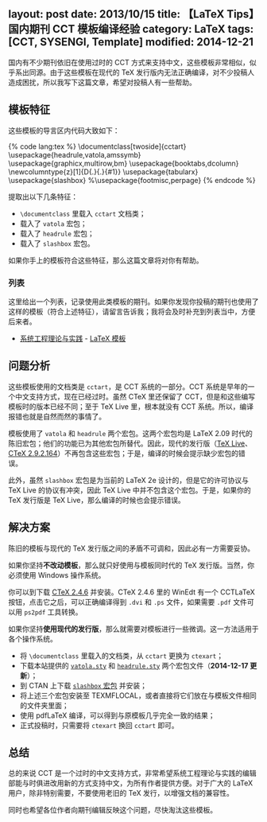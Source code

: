 layout: post
date: 2013/10/15
title: 【LaTeX Tips】国内期刊 CCT 模板编译经验
category: LaTeX
tags: [CCT, SYSENGI, Template]
modified: 2014-12-21
---

国内有不少期刊依旧在使用过时的 CCT 方式来支持中文，这些模板非常相似，似乎系出同源。由于这些模板在现代的 TeX 发行版内无法正确编译，对不少投稿人造成困扰，所以我写下这篇文章，希望对投稿人有一些帮助。

<!--more-->

## 模板特征

这些模板的导言区内代码大致如下：

{% code lang:tex %}
\documentclass[twoside]{cctart}
\usepackage{headrule,vatola,amssymb}
\usepackage{graphicx,multirow,bm}
\usepackage{booktabs,dcolumn}
\newcolumntype{z}[1]{D{.}{.}{#1}}
\usepackage{tabularx}
\usepackage{slashbox}
%\usepackage{footmisc,perpage}
{% endcode %}

提取出以下几条特征：

* `\documentclass` 里载入 `cctart` 文档类；
* 载入了 `vatola` 宏包；
* 载入了 `headrule` 宏包；
* 载入了 `slashbox` 宏包。

如果你手上的模板符合这些特征，那么这篇文章将对你有帮助。

### 列表

这里给出一个列表，记录使用此类模板的期刊。如果你发现你投稿的期刊也使用了这样的模板（符合上述特征），请留言告诉我；我将会及时补充到列表当中，方便后来者。

* [系统工程理论与实践](http://www.sysengi.com/) - [LaTeX 模板](http://www.sysengi.com/UserFiles/File/model2013.tex)

## 问题分析

这些模板使用的文档类是 `cctart`，是 CCT 系统的一部分。CCT 系统是早年的一个中文支持方式，现在已经过时。虽然 CTeX 里还保留了 CCT，但是和这些编写模板时的版本已经不同；至于 TeX Live 里，根本就没有 CCT 系统。所以，编译报错也就是自然而然的事情了。

模板使用了 `vatola` 和 `headrule` 两个宏包。这两个宏包均是 LaTeX 2.09 时代的陈旧宏包；他们的功能已为其他宏包所替代。因此，现代的发行版（[TeX Live](http://www.tug.org/texlive/)、[CTeX 2.9.2.164](http://www.ctex.org/CTeXDownload)）不再包含这些宏包；于是，编译的时候会提示缺少宏包的错误。

此外，虽然 `slashbox` 宏包是为当前的 LaTeX 2e 设计的，但是它的许可协议与 TeX Live 的协议有冲突，因此 TeX Live 中并不包含这个宏包。于是，如果你的 TeX 发行版是 TeX Live，那么编译的时候也会提示错误。

## 解决方案

陈旧的模板与现代的 TeX 发行版之间的矛盾不可调和，因此必有一方需要妥协。

如果你坚持**不改动模板**，那么就只好使用与模板同时代的 TeX 发行版。当然，你必须使用 Windows 操作系统。


你可以到下载 [CTeX 2.4.6](ftp://ftp.ctex.org/pub/tex/systems/ctex/obsolete/2.4/) 并安装。CTeX 2.4.6 里的 WinEdt 有一个 CCTLaTeX 按钮，点击它之后，可以正确编译得到 `.dvi` 和 `.ps` 文件，如果需要 `.pdf` 文件可以用 `ps2pdf` 工具转换。

如果你坚持**使用现代的发行版**，那么就需要对模板进行一些微调。这一方法适用于各个操作系统。

* 将 `\documentclass` 里载入的文档类，从 `cctart` 更换为 `ctexart`；
* 下载本站提供的 [`vatola.sty`]({{site.url}}/attachment/LaTeX-useful-tools/old_style/vatola.sty) 和 [`headrule.sty`]({{site.url}}/attachment/LaTeX-useful-tools/old_style/headrule.sty) 两个宏包文件（**2014-12-17 更新**）；
* 到 CTAN 上下载 [`slashbox` 宏包](http://www.ctan.org/pkg/slashbox) 并安装；
* 将上述三个宏包安装至 TEXMFLOCAL，或者直接将它们放在与模板文件相同的文件夹里面；
* 使用 pdfLaTeX 编译，可以得到与原模板几乎完全一致的结果；
* 正式投稿时，只需要将 `ctexart` 换回 `cctart` 即可。

## 总结

总的来说 CCT 是一个过时的中文支持方式，非常希望系统工程理论与实践的编辑部能与时俱进改用新的方式支持中文，为所有作者提供方便。对于广大的 LaTeX 用户，除非特别需要，不要使用老旧的 TeX 发行，以增强文档的兼容性。

同时也希望各位作者向期刊编辑反映这个问题，尽快淘汰这些模板。
